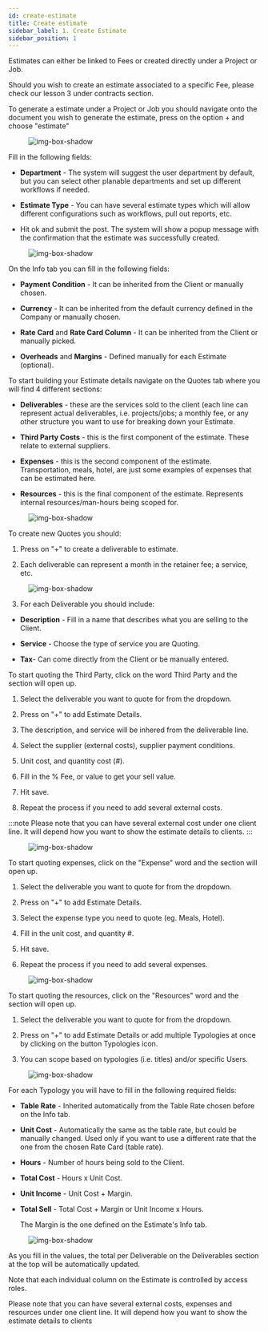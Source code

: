 ```yaml
---
id: create-estimate
title: Create estimate
sidebar_label: 1. Create Estimate
sidebar_position: 1
---
```


Estimates can either be linked to Fees or created directly under a Project or Job.

Should you wish to create an estimate associated to a specific Fee, please check our lesson 3 under contracts section.

To generate a estimate under a Project or Job you should navigate onto the document you wish to generate the estimate, press on the option + and choose "estimate"

<figure>

![img-box-shadow](/img/university/estimates/estimates-lesson1-1.png)

<figcaption></figcaption>
</figure>

Fill in the following fields:

- **Department** - The system will suggest the user department by default, but you can select other planable departments and set up different workflows if needed.

- **Estimate Type** - You can have several estimate types which will allow different configurations such as workflows, pull out reports, etc.

- Hit ok and submit the post. The system will show a popup message with the confirmation that the estimate was successfully created.

<figure>

![img-box-shadow](/img/university/estimates/estimates-lesson1-2.png)

<figcaption></figcaption>
</figure>

On the Info tab you can fill in the following fields:

- **Payment Condition** - It can be inherited from the Client or manually chosen.

- **Currency** - It can be inherited from the default currency defined in the Company or manually chosen.

- **Rate Card** and **Rate Card Column** - It can be inherited from the Client or manually picked.

- **Overheads** and **Margins** - Defined manually for each Estimate (optional).

To start building your Estimate details navigate on the Quotes tab where you will find 4 different sections:

- **Deliverables** - these are the services sold to the client (each line can represent actual deliverables, i.e. projects/jobs; a monthly fee, or any other structure you want to use for breaking down your Estimate.

- **Third Party Costs** - this is the first component of the estimate. These relate to external suppliers.

- **Expenses** - this is the second component of the estimate. Transportation, meals, hotel, are just some examples of expenses that can be estimated here.

- **Resources** - this is the final component of the estimate. Represents internal resources/man-hours being scoped for.

<figure>

![img-box-shadow](/img/university/estimates/estimates-lesson1-3.png)

<figcaption></figcaption>
</figure>

To create new Quotes you should:

1. Press on "+" to create a deliverable to estimate.

2. Each deliverable can represent a month in the retainer fee; a service, etc.

<figure>

![img-box-shadow](/img/university/estimates/estimates-lesson1-4.png)

<figcaption></figcaption>
</figure>

3. For each Deliverable you should include:

- **Description** - Fill in a name that describes what you are selling to the Client.

- **Service** - Choose the type of service you are Quoting.

- **Tax**- Can come directly from the Client or be manually entered.

To start quoting the Third Party, click on the word Third Party and the section will open up.

1. Select the deliverable you want to quote for from the dropdown.

2. Press on "+" to add Estimate Details.

3. The description, and service will be inhered from the deliverable line.

4. Select the supplier (external costs), supplier payment conditions.

5. Unit cost, and quantity cost (#).

6. Fill in the % Fee, or value to get your sell value.

7. Hit save.

8. Repeat the process if you need to add several external costs.

:::note
Please note that you can have several external cost under one client line. It will depend how you want to show the estimate details to clients.
:::

<figure>

![img-box-shadow](/img/university/estimates/estimates-lesson1-5.png)

<figcaption></figcaption>
</figure>

To start quoting expenses, click on the "Expense" word and the section will open up.

1. Select the deliverable you want to quote for from the dropdown.

2. Press on "+" to add Estimate Details.

3. Select the expense type you need to quote (eg. Meals, Hotel).

4. Fill in the unit cost, and quantity #.

5. Hit save.

6. Repeat the process if you need to add several expenses.

<figure>

![img-box-shadow](/img/university/estimates/estimates-lesson1-6.png)

<figcaption></figcaption>
</figure>

To start quoting the resources, click on the "Resources" word and the section will open up.

1. Select the deliverable you want to quote for from the dropdown.

2. Press on "+" to add Estimate Details or add multiple Typologies at once by clicking on the button Typologies icon.

3. You can scope based on typologies (i.e. titles) and/or specific Users.

<figure>

![img-box-shadow](/img/university/estimates/estimates-lesson1-7.png)

<figcaption></figcaption>
</figure>

For each Typology you will have to fill in the following required fields:

- **Table Rate** - Inherited automatically from the Table Rate chosen before on the Info tab.

- **Unit Cost** - Automatically the same as the table rate, but could be manually changed. Used only if you want to use a different rate that the one from the chosen Rate Card (table rate).

- **Hours** - Number of hours being sold to the Client.

- **Total Cost** - Hours x Unit Cost.

- **Unit Income** - Unit Cost + Margin.

- **Total Sell** - Total Cost + Margin or Unit Income x Hours.

  The Margin is the one defined on the Estimate's Info tab.

<figure>

![img-box-shadow](/img/university/estimates/estimates-lesson1-8.png)

<figcaption></figcaption>
</figure>

As you fill in the values, the total per Deliverable on the Deliverables section at the top will be automatically updated.

Note that each individual column on the Estimate is controlled by access roles.

Please note that you can have several external costs, expenses and resources under one client line. It will depend how you want to show the estimate details to clients

